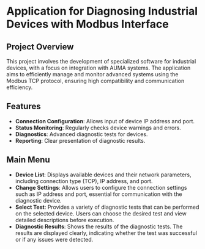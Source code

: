 # Application for Diagnosing Industrial Devices with Modbus Interface

## Project Overview

This project involves the development of specialized software for industrial devices, with a focus on integration with AUMA systems. The application aims to efficiently manage and monitor advanced systems using the Modbus TCP protocol, ensuring high compatibility and communication efficiency.

## Features

- **Connection Configuration**: Allows input of device IP address and port.
- **Status Monitoring**: Regularly checks device warnings and errors.
- **Diagnostics**: Advanced diagnostic tests for devices.
- **Reporting**: Clear presentation of diagnostic results.

## Main Menu

- **Device List**: Displays available devices and their network parameters, including connection type (TCP), IP address, and port.
- **Change Settings**: Allows users to configure the connection settings such as IP address and port, essential for communication with the diagnostic device.
- **Select Test**: Provides a variety of diagnostic tests that can be performed on the selected device. Users can choose the desired test and view detailed descriptions before execution.
- **Diagnostic Results**: Shows the results of the diagnostic tests. The results are displayed clearly, indicating whether the test was successful or if any issues were detected.
